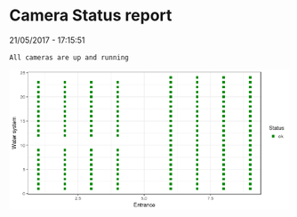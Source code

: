 Camera Status report
================
21/05/2017 - 17:15:51

    All cameras are up and running

![](camreport_files/figure-markdown_github/unnamed-chunk-2-1.png)
